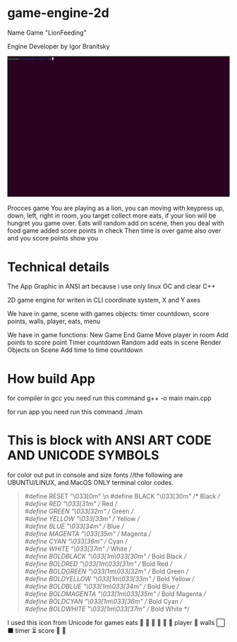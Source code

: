 # game-engine-2d

Name Game "LionFeeding"

Engine Developer by Igor Branitsky

![image](https://github.com/casilliose/game-engine-2d/blob/main/lionfeed.gif)

Procces game
You are playing as a lion, you can moving with keypress
up, down, left, right in room, you target collect more eats,
if your lion wiil be hungret you game over.
Eats will random add on scene, then you deal with food
game added score points in check
Then time is over game also over
and you score points show you

# Technical details

The App Graphic in ANSI art
because i use only linux OC and clear C++

2D game engine for writen in CLI
coordinate system, X and Y axes

We have in game, scene with games objects: timer countdown,
score points, walls, player, eats, menu

We have in game functions:
New Game
End Game
Move player in room
Add points to score point
Timer countdown
Random add eats in scene
Render Objects on Scene
Add time to time countdown

# How build App

for compiler in gcc
you need run this command
g++ -o main main.cpp

for run app you need run this command
./main

# This is block with ANSI ART CODE AND UNICODE SYMBOLS

for color out put in console and size fonts
//the following are UBUNTU/LINUX, and MacOS ONLY terminal color codes.
> #define RESET   "\033[0m" \n
> #define BLACK   "\033[30m"      /* Black */ <br/>
> #define RED     "\033[31m"      /* Red */ <br/>
> #define GREEN   "\033[32m"      /* Green */ <br/>
> #define YELLOW  "\033[33m"      /* Yellow */ <br/>
> #define BLUE    "\033[34m"      /* Blue */ <br/>
> #define MAGENTA "\033[35m"      /* Magenta */ <br/>
> #define CYAN    "\033[36m"      /* Cyan */ <br/>
> #define WHITE   "\033[37m"      /* White */ <br/>
> #define BOLDBLACK   "\033[1m\033[30m"      /* Bold Black */ <br/>
> #define BOLDRED     "\033[1m\033[31m"      /* Bold Red */ <br/>
> #define BOLDGREEN   "\033[1m\033[32m"      /* Bold Green */ <br/>
> #define BOLDYELLOW  "\033[1m\033[33m"      /* Bold Yellow */ <br/>
> #define BOLDBLUE    "\033[1m\033[34m"      /* Bold Blue */ <br/>
> #define BOLDMAGENTA "\033[1m\033[35m"      /* Bold Magenta */ <br/>
> #define BOLDCYAN    "\033[1m\033[36m"      /* Bold Cyan */ <br/>
> #define BOLDWHITE   "\033[1m\033[37m"      /* Bold White */ <br/>


I used this icon from Unicode for games
eats
🍅
🍓
🍐
🍒
🍍
🥩
player
🐆
walls
⬜ ⬛
timer
⏳
score
🏁
🍄